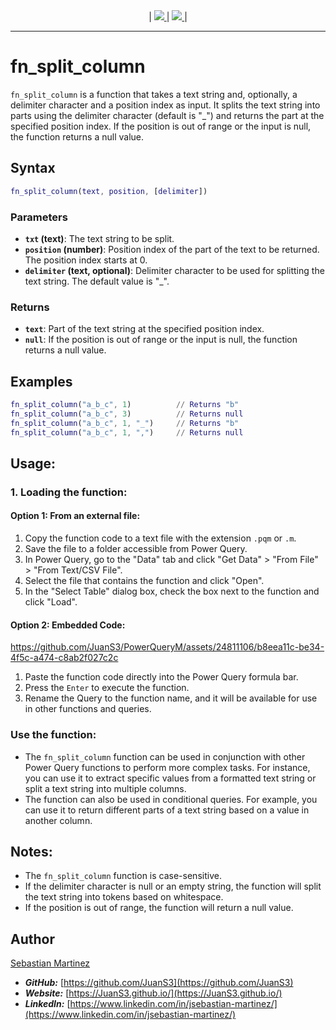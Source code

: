 <div align="center">
    |
    <a href="README_ES.md">
        <img src="https://img.shields.io/badge/DOCUMENTACIÓN-ESPAÑOL-orange"/>
    </a>
    |
    <a href="fn_split_column.pqm">
        <img src="https://img.shields.io/badge/SOURCE CODE-POWER QUERY M-blue"/>
    </a>
    |
</div>

<hr>

# fn_split_column

`fn_split_column` is a function that takes a text string and, optionally, a delimiter character and a position index as input. It splits the text string into parts using the delimiter character (default is "_") and returns the part at the specified position index. If the position is out of range or the input is null, the function returns a null value.

## Syntax

```m
fn_split_column(text, position, [delimiter])
```

### Parameters

- **`txt` (text)**: The text string to be split.
- **`position` (number)**: Position index of the part of the text to be returned. The position index starts at 0.
- **`delimiter` (text, optional)**: Delimiter character to be used for splitting the text string. The default value is "_".

### Returns

- **`text`**: Part of the text string at the specified position index.
- **`null`**: If the position is out of range or the input is null, the function returns a null value.

## Examples
```m
fn_split_column("a_b_c", 1)          // Returns "b"
fn_split_column("a_b_c", 3)          // Returns null
fn_split_column("a_b_c", 1, "_")     // Returns "b"
fn_split_column("a_b_c", 1, ",")     // Returns null
```

## Usage:

### 1. Loading the function:

#### Option 1: From an external file:

1. Copy the function code to a text file with the extension `.pqm` or `.m`.
2. Save the file to a folder accessible from Power Query.
3. In Power Query, go to the "Data" tab and click "Get Data" > "From File" > "From Text/CSV File".
4. Select the file that contains the function and click "Open".
5. In the "Select Table" dialog box, check the box next to the function and click "Load".

#### Option 2: Embedded Code:

https://github.com/JuanS3/PowerQueryM/assets/24811106/b8eea11c-be34-4f5c-a474-c8ab2f027c2c

1. Paste the function code directly into the Power Query formula bar.
2. Press the `Enter` to execute the function.
3. Rename the Query to the function name, and it will be available for use in other functions and queries.

### Use the function:

- The `fn_split_column` function can be used in conjunction with other Power Query functions to perform more complex tasks. For instance, you can use it to extract specific values from a formatted text string or split a text string into multiple columns.
- The function can also be used in conditional queries. For example, you can use it to return different parts of a text string based on a value in another column.

## Notes:

- The `fn_split_column` function is case-sensitive.
- If the delimiter character is null or an empty string, the function will split the text string into tokens based on whitespace.
- If the position is out of range, the function will return a null value.

## Author
[Sebastian Martinez](https://JuanS3.github.io/)

  - ***GitHub:*** [https://github.com/JuanS3](https://github.com/JuanS3)
  - ***Website:*** [https://JuanS3.github.io/](https://JuanS3.github.io/)
  - ***LinkedIn:*** [https://www.linkedin.com/in/jsebastian-martinez/](https://www.linkedin.com/in/jsebastian-martinez/)


